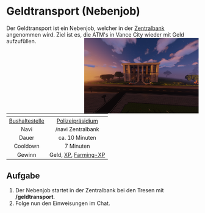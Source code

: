 # Geldtransport (Nebenjob)
Der Geldtransport ist ein Nebenjob, welcher in der [Zentralbank](../../pages/orte/zentralbank.md) angenommen wird. Ziel ist es, die ATM's in Vance City wieder mit Geld aufzufüllen. <img align="right" width="300" eight="150" src="../../../assets/image/orte/Zentralbank.png">

| <!-- --> | <!-- --> |
| :-: | :-: |
| [Bushaltestelle](../../pages/öpnv/bus.md) | [Polizeipräsidium](../../pages/fraktionen/polizei.md) |
| Navi | /navi Zentralbank |
| Dauer | ca. 10 Minuten |
| Cooldown | 7 Minuten |
| Gewinn | Geld, [XP](../../pages/allgemein/level.md), [Farming-XP](../../pages/skills/farming.md) |

## Aufgabe
1. Der Nebenjob startet in der Zentralbank bei den Tresen mit **/geldtransport**.
2. Folge nun den Einweisungen im Chat.

